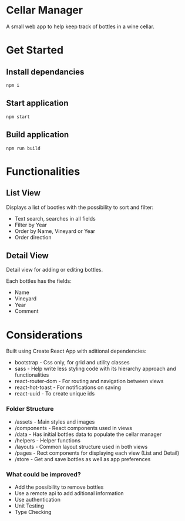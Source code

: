 # Cellar Manager

A small web app to help keep track of bottles in a wine cellar.

# Get Started

## Install dependancies
```
npm i
``` 

## Start application
```
npm start
```

## Build application
```
npm run build
```

# Functionalities

## List View

Displays a list of bootles with the possibility to sort and filter:

- Text search, searches in all fields
- Filter by Year
- Order by Name, Vineyard or Year
- Order direction


## Detail View

Detail view for adding or editing bottles.

Each bottles has the fields:

- Name
- Vineyard
- Year
- Comment

# Considerations

Built using Create React App with aditional dependencies:
- bootstrap - Css only, for grid and utility classes
- sass - Help write less styling code with its hierarchy approach and functionalities
- react-router-dom - For routing and navigation between views
- react-hot-toast - For notifications on saving
- react-uuid - To create unique ids

### Folder Structure

- /assets - Main styles and images
- /components - React components used in views
- /data - Has initial bottles data to populate the cellar manager
- /helpers - Helper functions
- /layouts - Common layout structure used in both views
- /pages - Rect components for displaying each view (List and Detail)
- /store - Get and save bottles as well as app preferences


### What could be improved?

- Add the possibility to remove bottles
- Use a remote api to add aditional information
- Use authentication
- Unit Testing
- Type Checking